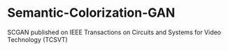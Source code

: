 # Semantic-Colorization-GAN
SCGAN published on IEEE Transactions on Circuits and Systems for Video Technology (TCSVT)
